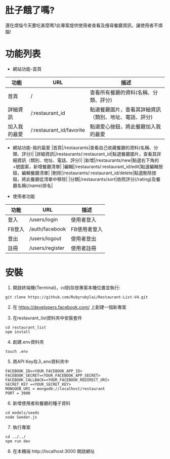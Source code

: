 # 肚子餓了嗎?
還在煩惱今天要吃甚麼嗎?此專案提供使用者查看及搜尋餐廳資訊，讓使用者不煩腦!

# 功能列表
+ 網站功能-首頁

|功能|URL|描述|
|----|---|----|
|首頁|/|查看所有餐廳的資料(名稱、分類、評分)|
|詳細資訊|/:restaurant_id|點選餐廳圖片，查看其詳細資訊（類別、地址、電話、評分)|
|加入我的最愛|/:restaurant_id/favorite|點選愛心按鈕，將此餐廳加入我的最愛|

+ 網站功能-我的最愛
|首頁|/restaurants|查看自己收藏餐廳的資料(名稱、分類、評分)|
|詳細資訊|/restaurants/:restaurant_id|點選餐廳圖片，查看其詳細資訊（類別、地址、電話、評分)|
|新增|/restaurants/new|點選右下角的+號圖案，新增餐廳清單|
|編輯|/restaurants/:restaurant_id/edit|點選編輯按鈕，編輯餐廳清單|
|刪除|/restaurants/:restaurant_id/delete|點選刪除按鈕，將此餐廳從清單中移除|
|分類|/restaurants/sort|依照評分(/rating)及餐廳名稱(/name)排名|

+ 使用者功能

|功能|URL|描述|
|----|---|----|
|登入|/users/login|使用者登入|
|FB登入|/auth/facebook|FB使用者登入|
|登出|/users/logout|使用者登出|
|註冊|/users/register|使用者註冊|

# 安裝
1. 開啟終端機(Terminal)，cd到存放專案本機位置並執行:
```
git clone https://github.com/Rubyrubylai/Restaurant-List-V4.git
```
2. 在 https://developers.facebook.com/ 上創建一個新專案

3. 在restaurant_list資料夾中安裝套件
```
cd restaurant_list
npm install
```
4. 創建.env資料夾
```
touch .env
```
5. 將API Key存入.env資料夾中
```
FACEBOOK_ID=<YOUR_FACEBOOK_APP_ID>
FACEBOOK_SECRET=<YOUR_FACEBOOK_APP_SECRET>
FACEBOOK_CALLBACK=<YOUR_FACEBOOK_REDIRECT_URI>
SECRET_KEY =<YOUR_SECRET_KEY>
MONGODB_URI = mongodb://localhost/restaurant
PORT = 3000
```
6. 新增使用者和餐廳的種子資料
```
cd models/seeds
node Seeder.js
```
7. 執行專案
```
cd ../../
npm run dev
```
8. 在本機端 http://localhost:3000 開啟網址